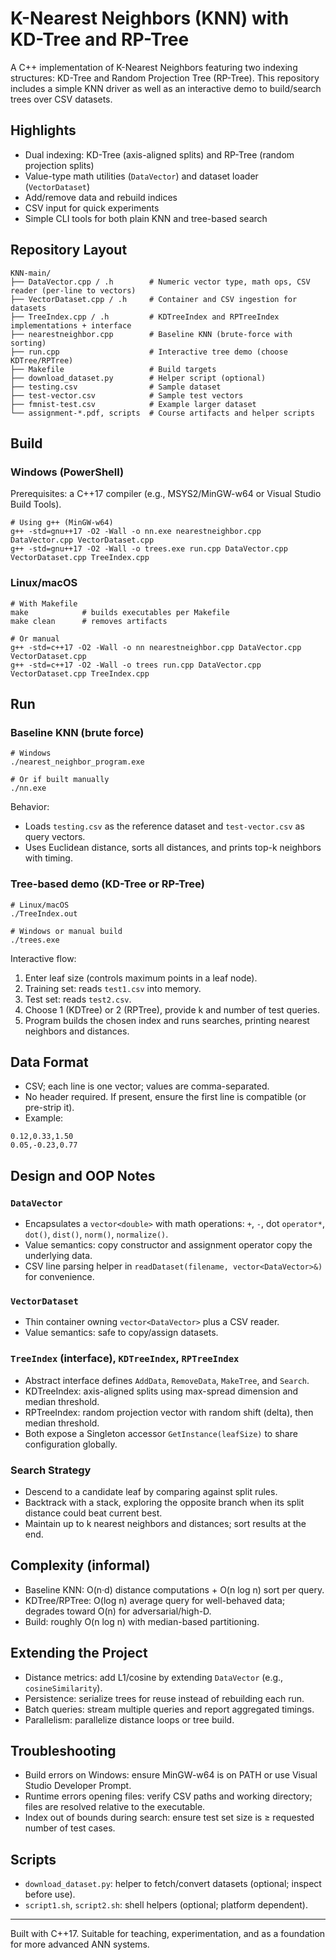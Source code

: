 # K-Nearest Neighbors (KNN) with KD-Tree and RP-Tree

A C++ implementation of K-Nearest Neighbors featuring two indexing structures: KD-Tree and Random Projection Tree (RP-Tree). This repository includes a simple KNN driver as well as an interactive demo to build/search trees over CSV datasets.

## Highlights

- Dual indexing: KD-Tree (axis-aligned splits) and RP-Tree (random projection splits)
- Value-type math utilities (`DataVector`) and dataset loader (`VectorDataset`)
- Add/remove data and rebuild indices
- CSV input for quick experiments
- Simple CLI tools for both plain KNN and tree-based search

## Repository Layout

```
KNN-main/
├── DataVector.cpp / .h        # Numeric vector type, math ops, CSV reader (per-line to vectors)
├── VectorDataset.cpp / .h     # Container and CSV ingestion for datasets
├── TreeIndex.cpp / .h         # KDTreeIndex and RPTreeIndex implementations + interface
├── nearestneighbor.cpp        # Baseline KNN (brute-force with sorting)
├── run.cpp                    # Interactive tree demo (choose KDTree/RPTree)
├── Makefile                   # Build targets
├── download_dataset.py        # Helper script (optional)
├── testing.csv                # Sample dataset
├── test-vector.csv            # Sample test vectors
├── fmnist-test.csv            # Example larger dataset
└── assignment-*.pdf, scripts  # Course artifacts and helper scripts
```

## Build

### Windows (PowerShell)

Prerequisites: a C++17 compiler (e.g., MSYS2/MinGW-w64 or Visual Studio Build Tools).

```
# Using g++ (MinGW-w64)
g++ -std=gnu++17 -O2 -Wall -o nn.exe nearestneighbor.cpp DataVector.cpp VectorDataset.cpp
g++ -std=gnu++17 -O2 -Wall -o trees.exe run.cpp DataVector.cpp VectorDataset.cpp TreeIndex.cpp
```

### Linux/macOS

```
# With Makefile
make            # builds executables per Makefile
make clean      # removes artifacts

# Or manual
g++ -std=c++17 -O2 -Wall -o nn nearestneighbor.cpp DataVector.cpp VectorDataset.cpp
g++ -std=c++17 -O2 -Wall -o trees run.cpp DataVector.cpp VectorDataset.cpp TreeIndex.cpp
```

## Run

### Baseline KNN (brute force)

```
# Windows
./nearest_neighbor_program.exe

# Or if built manually
./nn.exe
```

Behavior:
- Loads `testing.csv` as the reference dataset and `test-vector.csv` as query vectors.
- Uses Euclidean distance, sorts all distances, and prints top-k neighbors with timing.

### Tree-based demo (KD-Tree or RP-Tree)

```
# Linux/macOS
./TreeIndex.out

# Windows or manual build
./trees.exe
```

Interactive flow:
1. Enter leaf size (controls maximum points in a leaf node).
2. Training set: reads `test1.csv` into memory.
3. Test set: reads `test2.csv`.
4. Choose 1 (KDTree) or 2 (RPTree), provide k and number of test queries.
5. Program builds the chosen index and runs searches, printing nearest neighbors and distances.

## Data Format

- CSV; each line is one vector; values are comma-separated.
- No header required. If present, ensure the first line is compatible (or pre-strip it).
- Example:

```
0.12,0.33,1.50
0.05,-0.23,0.77
```

## Design and OOP Notes

### `DataVector`
- Encapsulates a `vector<double>` with math operations: `+`, `-`, dot `operator*`, `dot()`, `dist()`, `norm()`, `normalize()`.
- Value semantics: copy constructor and assignment operator copy the underlying data.
- CSV line parsing helper in `readDataset(filename, vector<DataVector>&)` for convenience.

### `VectorDataset`
- Thin container owning `vector<DataVector>` plus a CSV reader.
- Value semantics: safe to copy/assign datasets.

### `TreeIndex` (interface), `KDTreeIndex`, `RPTreeIndex`
- Abstract interface defines `AddData`, `RemoveData`, `MakeTree`, and `Search`.
- KDTreeIndex: axis-aligned splits using max-spread dimension and median threshold.
- RPTreeIndex: random projection vector with random shift (delta), then median threshold.
- Both expose a Singleton accessor `GetInstance(leafSize)` to share configuration globally.

### Search Strategy
- Descend to a candidate leaf by comparing against split rules.
- Backtrack with a stack, exploring the opposite branch when its split distance could beat current best.
- Maintain up to k nearest neighbors and distances; sort results at the end.

## Complexity (informal)

- Baseline KNN: O(n·d) distance computations + O(n log n) sort per query.
- KDTree/RPTree: O(log n) average query for well-behaved data; degrades toward O(n) for adversarial/high-D.
- Build: roughly O(n log n) with median-based partitioning.

## Extending the Project

- Distance metrics: add L1/cosine by extending `DataVector` (e.g., `cosineSimilarity`).
- Persistence: serialize trees for reuse instead of rebuilding each run.
- Batch queries: stream multiple queries and report aggregated timings.
- Parallelism: parallelize distance loops or tree build.

## Troubleshooting

- Build errors on Windows: ensure MinGW-w64 is on PATH or use Visual Studio Developer Prompt.
- Runtime errors opening files: verify CSV paths and working directory; files are resolved relative to the executable.
- Index out of bounds during search: ensure test set size is ≥ requested number of test cases.

## Scripts

- `download_dataset.py`: helper to fetch/convert datasets (optional; inspect before use).
- `script1.sh`, `script2.sh`: shell helpers (optional; platform dependent).

---

Built with C++17. Suitable for teaching, experimentation, and as a foundation for more advanced ANN systems.
